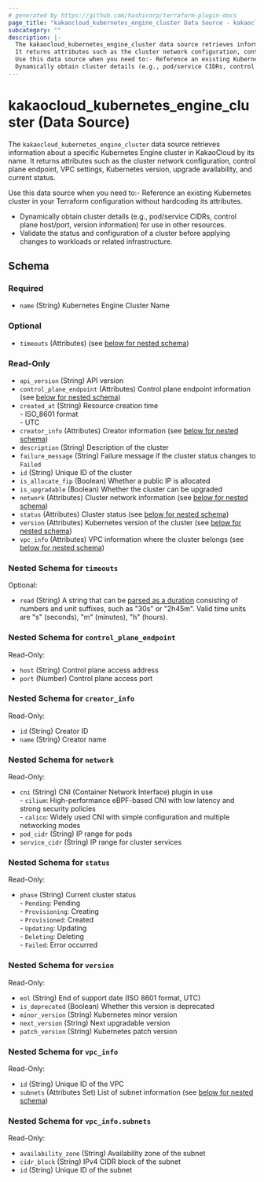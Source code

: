 ```yaml
---
# generated by https://github.com/hashicorp/terraform-plugin-docs
page_title: "kakaocloud_kubernetes_engine_cluster Data Source - kakaocloud"
subcategory: ""
description: |-
  The kakaocloud_kubernetes_engine_cluster data source retrieves information about a specific Kubernetes Engine cluster in KakaoCloud by its name.
  It returns attributes such as the cluster network configuration, control plane endpoint, VPC settings, Kubernetes version, upgrade availability, and current status.
  Use this data source when you need to:- Reference an existing Kubernetes cluster in your Terraform configuration without hardcoding its attributes.
  Dynamically obtain cluster details (e.g., pod/service CIDRs, control plane host/port, version information) for use in other resources.Validate the status and configuration of a cluster before applying changes to workloads or related infrastructure.
---
```


# kakaocloud_kubernetes_engine_cluster (Data Source)

The `kakaocloud_kubernetes_engine_cluster` data source retrieves information about a specific Kubernetes Engine cluster in KakaoCloud by its name.
It returns attributes such as the cluster network configuration, control plane endpoint, VPC settings, Kubernetes version, upgrade availability, and current status.

Use this data source when you need to:- Reference an existing Kubernetes cluster in your Terraform configuration without hardcoding its attributes.
- Dynamically obtain cluster details (e.g., pod/service CIDRs, control plane host/port, version information) for use in other resources.
- Validate the status and configuration of a cluster before applying changes to workloads or related infrastructure.



<!-- schema generated by tfplugindocs -->
## Schema

### Required

- `name` (String) Kubernetes Engine Cluster Name

### Optional

- `timeouts` (Attributes) (see [below for nested schema](#nestedatt--timeouts))

### Read-Only

- `api_version` (String) API version
- `control_plane_endpoint` (Attributes) Control plane endpoint information (see [below for nested schema](#nestedatt--control_plane_endpoint))
- `created_at` (String) Resource creation time <br/> - ISO_8601 format  <br/> - UTC
- `creator_info` (Attributes) Creator information (see [below for nested schema](#nestedatt--creator_info))
- `description` (String) Description of the cluster
- `failure_message` (String) Failure message if the cluster status changes to `Failed`
- `id` (String) Unique ID of the cluster
- `is_allocate_fip` (Boolean) Whether a public IP is allocated
- `is_upgradable` (Boolean) Whether the cluster can be upgraded
- `network` (Attributes) Cluster network information (see [below for nested schema](#nestedatt--network))
- `status` (Attributes) Cluster status (see [below for nested schema](#nestedatt--status))
- `version` (Attributes) Kubernetes version of the cluster (see [below for nested schema](#nestedatt--version))
- `vpc_info` (Attributes) VPC information where the cluster belongs (see [below for nested schema](#nestedatt--vpc_info))

<a id="nestedatt--timeouts"></a>
### Nested Schema for `timeouts`

Optional:

- `read` (String) A string that can be [parsed as a duration](https://pkg.go.dev/time#ParseDuration) consisting of numbers and unit suffixes, such as "30s" or "2h45m". Valid time units are "s" (seconds), "m" (minutes), "h" (hours).


<a id="nestedatt--control_plane_endpoint"></a>
### Nested Schema for `control_plane_endpoint`

Read-Only:

- `host` (String) Control plane access address
- `port` (Number) Control plane access port


<a id="nestedatt--creator_info"></a>
### Nested Schema for `creator_info`

Read-Only:

- `id` (String) Creator ID
- `name` (String) Creator name


<a id="nestedatt--network"></a>
### Nested Schema for `network`

Read-Only:

- `cni` (String) CNI (Container Network Interface) plugin in use <br/> - `cilium`: High-performance eBPF-based CNI with low latency and strong security policies  <br/> - `calico`: Widely used CNI with simple configuration and multiple networking modes
- `pod_cidr` (String) IP range for pods
- `service_cidr` (String) IP range for cluster services


<a id="nestedatt--status"></a>
### Nested Schema for `status`

Read-Only:

- `phase` (String) Current cluster status <br/> - `Pending`: Pending <br/> - `Provisioning`: Creating <br/> - `Provisioned`: Created <br/> - `Updating`: Updating <br/> - `Deleting`: Deleting <br/> - `Failed`: Error occurred


<a id="nestedatt--version"></a>
### Nested Schema for `version`

Read-Only:

- `eol` (String) End of support date (ISO 8601 format, UTC)
- `is_deprecated` (Boolean) Whether this version is deprecated
- `minor_version` (String) Kubernetes minor version
- `next_version` (String) Next upgradable version
- `patch_version` (String) Kubernetes patch version


<a id="nestedatt--vpc_info"></a>
### Nested Schema for `vpc_info`

Read-Only:

- `id` (String) Unique ID of the VPC
- `subnets` (Attributes Set) List of subnet information (see [below for nested schema](#nestedatt--vpc_info--subnets))

<a id="nestedatt--vpc_info--subnets"></a>
### Nested Schema for `vpc_info.subnets`

Read-Only:

- `availability_zone` (String) Availability zone of the subnet
- `cidr_block` (String) IPv4 CIDR block of the subnet
- `id` (String) Unique ID of the subnet
